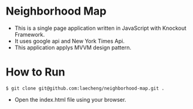 # Neighborhood Map
  - This is a single page application written in JavaScript with Knockout Framework.
  - It uses google api and New York Times Api.
  - This application applys MVVM design pattern.

# How to Run
  ```
  $ git clone git@github.com:laecheng/neighborhood-map.git .

  ```
  - Open the index.html file using your browser.
